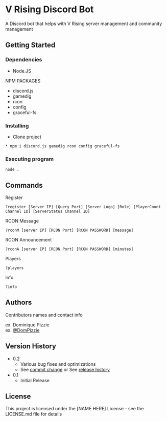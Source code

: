 # V Rising Discord Bot

A Discord bot that helps with V Rising server management and community management

## Getting Started

### Dependencies

* Node.JS

NPM PACKAGES
* discord.js
* gamedig
* rcon
* config
* graceful-fs

### Installing

* Clone project
```
* npm i discord.js gamedig rcon config graceful-fs
```

### Executing program

```
node .
```

## Commands

Register
```
?register [Server IP] [Query Port] [Server Logo] [Role] [PlayerCount Channel ID] [ServerStatus Channel ID]
```
RCON Message
```
?rconM [server IP] [RCON Port] [RCON PASSWORD] [message]
```
RCON Announcement
```
?rconA [server IP] [RCON Port] [RCON PASSWORD] [minutes]
```
Players
```
?players
```
Info
```
?info
```

## Authors

Contributors names and contact info

ex. Dominique Pizzie  
ex. [@DomPizzie](https://twitter.com/dompizzie)

## Version History

* 0.2
    * Various bug fixes and optimizations
    * See [commit change]() or See [release history]()
* 0.1
    * Initial Release

## License

This project is licensed under the [NAME HERE] License - see the LICENSE.md file for details
